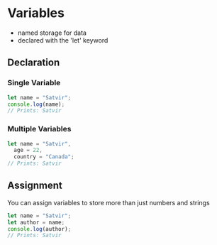 # Variables

- named storage for data
- declared with the 'let' keyword

## Declaration

### Single Variable

```javascript
let name = "Satvir";
console.log(name);
// Prints: Satvir
```

### Multiple Variables

```javascript
let name = "Satvir",
  age = 22,
  country = "Canada";
// Prints: Satvir
```

## Assignment

You can assign variables to store more than just numbers and strings

```javascript
let name = "Satvir";
let author = name;
console.log(author);
// Prints: Satvir
```
